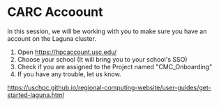 # CARC Accoount

In this session, we will be working with you to make sure you have an account on the Laguna cluster.

1. Open https://hpcaccount.usc.edu/
2. Choose your school (It will bring you to your school's SSO)
3. Check if you are assigned to the Project named "CMC_Onboarding"
4. If you have any trouble, let us know.


https://uschpc.github.io/regional-computing-website/user-guides/get-started-laguna.html
